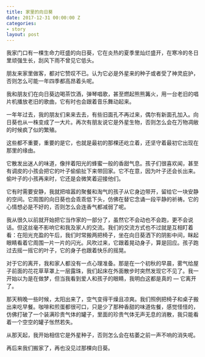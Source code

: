 ```yaml
---
title: 家里的向日葵
date: 2017-12-31 00:00:00 Z
categories:
- story
layout: post
---
```


我家门口有一棵生命力旺盛的向日葵，它在炎热的夏季里灿烂盛开，在寒冷的冬日里顽强生长，刮风下雨不曾见它低头。

朋友来家里做客，都对它赞叹不已。认为它必是外星来的种子或者受了神灵庇护，否则怎么可能一年四季都高昂着头呢。

我和朋友们在向日葵边喝茶饮酒，弹琴唱歌，甚至燃起熊熊篝火，用一台老旧的唱片机播放老旧的歌曲，它有时也会跟着音乐舞动起来。

一年年过去，我的朋友们来来去去，有些旧面孔不再过来，偶尔有新面孔加入。向日葵也从一株变成了一大片。再次有朋友说它是外星生物，否则怎么会在万物凋敝的时候疯了似的繁殖。

这些都不重要，重要的是它，也就是最初的那棵还屹立着，还坚守着最初它出现在那里的缘由。

它散发出迷人的味道，像拌着阳光的蜂蜜一般的香甜气息。孩子们很喜欢闻，甚至有调皮的小孩会把它的叶子偷偷扯下来带回家。它不在意，因为叶子还会长出来。偷叶子的小孩再来时，它还是会微笑着迎接他们。

它有时需要安静，我就把喧嚣的聚餐和淘气的孩子从它身边带开，留给它一块安静的空间。它周围的向日葵也会乖乖低下头，仿佛在替它念诵一段平静的祈祷。它的心情想必是不好的，否则怎么会连香气都减弱了呢。

我从很久以前就开始把它当作家的一部分了，虽然它不会动也不会跑，更不会说话。但这丝毫不影响它和我及家人的交流。我们的交流方式也不过就是互相盯着看：在阳光充盈的午后，我们时常搬两把椅子，坐在向日葵洒下的阴影中间，眯起眼睛看着它周围一片一片的闪光。风吹过来，它跟着晃动身子，算是回应。孩子跑过去摇一摇它的叶子，它的身子也跟着快乐的摇晃。

对于它的离开，我和家人都没有一点心理准备。那是在一个初秋的早晨，雾气给屋子前面的花花草草罩上一层露珠，我们起床在外面散步时突然发现它不见了。我一开始以为是在做梦，但当我看到爱人和孩子的眼睛，我明白这都是真的 — 它离开了。

那天稍晚一些时候，太阳出来了，空气变得干燥且凉爽。我们照例把椅子和桌子搬出来吃早餐。咖啡和煎蛋都很可口，只是少了那种香甜的味道佐餐，感觉怪怪的，仿佛打破了一个装满珍贵气体的罐子，里面的珍贵气体无声无息的消散，我只能看着一个空空的罐子怅然若失。

从那天起，我开始相信它是外星种子，否则怎么会在枯萎之前一声不响的消失呢。

再后来我们搬家了，再也没见过那棵向日葵。
